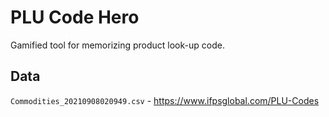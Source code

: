 # PLU Code Hero

Gamified tool for memorizing product look-up code.

## Data

`Commodities_20210908020949.csv` - https://www.ifpsglobal.com/PLU-Codes

